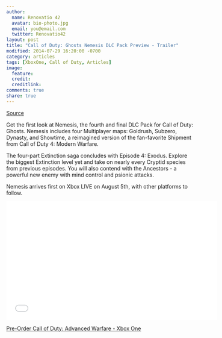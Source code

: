 ```yaml
---
author:
  name: Renovatio 42
  avatar: bio-photo.jpg
  email: you@email.com
  twitter: Renovatio42
layout: post
title: "Call of Duty: Ghosts Nemesis DLC Pack Preview - Trailer"
modified: 2014-07-29 16:20:00 -0700
category: articles
tags: [XboxOne, Call of Duty, Articles]
image:
  feature: 
  credit: 
  creditlink: 
comments: true
share: true
---
```


[Source](http://youtu.be/C5gk1jTKDG4?list=PLZeek85Kuka0ca1mDCe9_NBjBtongDF6L)

Get the first look at Nemesis, the fourth and final DLC Pack for Call of Duty: Ghosts. Nemesis includes four Multiplayer maps: Goldrush, Subzero, Dynasty, and Showtime, a reimagined version of the fan-favorite Shipment from Call of Duty 4: Modern Warfare.

The four-part Extinction saga concludes with Episode 4: Exodus. Explore the biggest Extinction level yet and take on nearly every Cryptid species from previous episodes. You will also contend with the Ancestors - a powerful new enemy with mind control and psionic attacks.

Nemesis arrives first on Xbox LIVE on August 5th, with other platforms to follow.


<iframe width="560" height="315" src="//www.youtube.com/embed/C5gk1jTKDG4?list=PLZeek85Kuka0ca1mDCe9_NBjBtongDF6L" frameborder="0" allowfullscreen></iframe>

<a href="http://www.amazon.com/gp/product/B00K308KF4/ref=as_li_tl?ie=UTF8&camp=1789&creative=9325&creativeASIN=B00K308KF4&linkCode=as2&tag=dadgam-20&linkId=XYT3ZLPHH34ASTOR">Pre-Order Call of Duty: Advanced Warfare - Xbox One</a><img src="http://ir-na.amazon-adsystem.com/e/ir?t=dadgam-20&l=as2&o=1&a=B00K308KF4" width="1" height="1" border="0" alt="" style="border:none !important; margin:0px !important;" />
